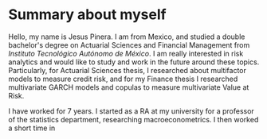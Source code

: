 # Summary about myself

Hello, my name is Jesus Pinera. I am from Mexico, and studied a double bachelor's degree on Actuarial Sciences and Financial Management from _Instituto Tecnológico Autónomo de México_. I am really interested in risk analytics and would like to study and work in the future around these topics. Particularly, for Actuarial Sciences thesis, I researched about multifactor models to measure credit risk, and for my Finance thesis I researched multivariate GARCH models and copulas to measure multivariate Value at Risk.

I have worked for 7 years. I started as a RA at my university for a professor of the statistics department, researching macroeconometrics. I then worked a short time in 